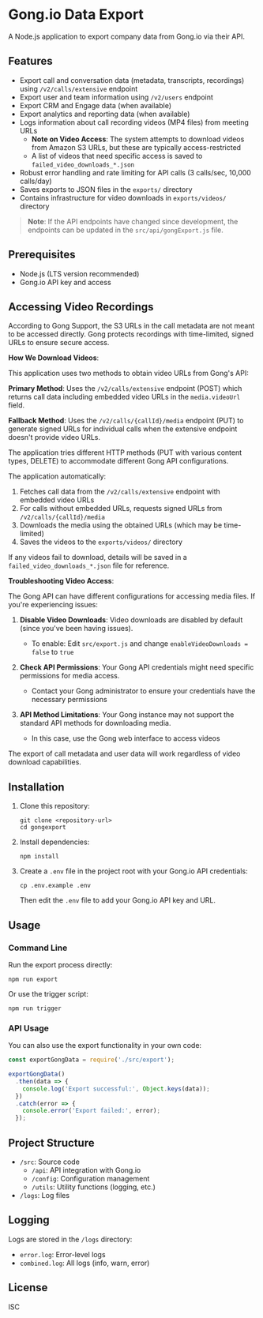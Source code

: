 # Gong.io Data Export

A Node.js application to export company data from Gong.io via their API.

## Features

- Export call and conversation data (metadata, transcripts, recordings) using `/v2/calls/extensive` endpoint
- Export user and team information using `/v2/users` endpoint
- Export CRM and Engage data (when available)
- Export analytics and reporting data (when available)
- Logs information about call recording videos (MP4 files) from meeting URLs
  - **Note on Video Access**: The system attempts to download videos from Amazon S3 URLs, but these are typically access-restricted
  - A list of videos that need specific access is saved to `failed_video_downloads_*.json`
- Robust error handling and rate limiting for API calls (3 calls/sec, 10,000 calls/day)
- Saves exports to JSON files in the `exports/` directory
- Contains infrastructure for video downloads in `exports/videos/` directory

> **Note**: If the API endpoints have changed since development, the endpoints can be updated in the `src/api/gongExport.js` file.

## Prerequisites

- Node.js (LTS version recommended)
- Gong.io API key and access

## Accessing Video Recordings

According to Gong Support, the S3 URLs in the call metadata are not meant to be accessed directly. Gong protects recordings with time-limited, signed URLs to ensure secure access.

**How We Download Videos**:

This application uses two methods to obtain video URLs from Gong's API:

**Primary Method**: Uses the `/v2/calls/extensive` endpoint (POST) which returns call data including embedded video URLs in the `media.videoUrl` field.

**Fallback Method**: Uses the `/v2/calls/{callId}/media` endpoint (PUT) to generate signed URLs for individual calls when the extensive endpoint doesn't provide video URLs.

The application tries different HTTP methods (PUT with various content types, DELETE) to accommodate different Gong API configurations.

The application automatically:

1. Fetches call data from the `/v2/calls/extensive` endpoint with embedded video URLs
2. For calls without embedded URLs, requests signed URLs from `/v2/calls/{callId}/media`
3. Downloads the media using the obtained URLs (which may be time-limited)
4. Saves the videos to the `exports/videos/` directory

If any videos fail to download, details will be saved in a `failed_video_downloads_*.json` file for reference.

**Troubleshooting Video Access**: 

The Gong API can have different configurations for accessing media files. If you're experiencing issues:

1. **Disable Video Downloads**: Video downloads are disabled by default (since you've been having issues).
   - To enable: Edit `src/export.js` and change `enableVideoDownloads = false` to `true`

2. **Check API Permissions**: Your Gong API credentials might need specific permissions for media access.
   - Contact your Gong administrator to ensure your credentials have the necessary permissions

3. **API Method Limitations**: Your Gong instance may not support the standard API methods for downloading media.
   - In this case, use the Gong web interface to access videos

The export of call metadata and user data will work regardless of video download capabilities.

## Installation

1. Clone this repository:
   ```
   git clone <repository-url>
   cd gongexport
   ```

2. Install dependencies:
   ```
   npm install
   ```

3. Create a `.env` file in the project root with your Gong.io API credentials:
   ```
   cp .env.example .env
   ```
   Then edit the `.env` file to add your Gong.io API key and URL.

## Usage

### Command Line

Run the export process directly:

```
npm run export
```

Or use the trigger script:

```
npm run trigger
```

### API Usage

You can also use the export functionality in your own code:

```javascript
const exportGongData = require('./src/export');

exportGongData()
  .then(data => {
    console.log('Export successful:', Object.keys(data));
  })
  .catch(error => {
    console.error('Export failed:', error);
  });
```

## Project Structure

- `/src`: Source code
  - `/api`: API integration with Gong.io
  - `/config`: Configuration management
  - `/utils`: Utility functions (logging, etc.)
- `/logs`: Log files

## Logging

Logs are stored in the `/logs` directory:
- `error.log`: Error-level logs
- `combined.log`: All logs (info, warn, error)

## License

ISC